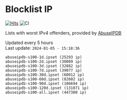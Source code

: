 # Blocklist IP

[![Hits](https://hits.seeyoufarm.com/api/count/incr/badge.svg?url=https%3A%2F%2Fgithub.com%2Fborestad%2Fblocklist-ip%2F&count_bg=%2379C83D&title_bg=%23555555&icon=&icon_color=%23E7E7E7&title=hits&edge_flat=false)](https://hits.seeyoufarm.com)  ![CI](https://img.shields.io/github/workflow/status/borestad/blocklist-ip/CI?style=flat-square)

Lists with worst IPv4 offenders, provided by [AbuseIPDB](https://www.abuseipdb.com/)

<!-- FOOTER-PLACEHOLDER -->
Updated every 5 hours<br>
Last update: `2024-01-05 - 15:18:36`
```
abuseipdb-s100-1d.ipset (25293 ip)
abuseipdb-s100-2d.ipset (30089 ip)
abuseipdb-s100-3d.ipset (32882 ip)
abuseipdb-s100-7d.ipset (39077 ip)
abuseipdb-s100-30d.ipset (60012 ip)
abuseipdb-s100-60d.ipset (82602 ip)
abuseipdb-s100-90d.ipset (106694 ip)
abuseipdb-s100-120d.ipset (131071 ip)
abuseipdb-s100-all.ipset (447380 ip)
```
